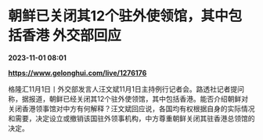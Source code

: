 # 朝鲜已关闭其12个驻外使领馆，其中包括香港 外交部回应

**2023-11-01 08:01**

**https://www.gelonghui.com/live/1276176**

格隆汇11月1日丨外交部发言人汪文斌11月1日主持例行记者会。路透社记者提问称，据报道，朝鲜已经关闭其12个驻外使领馆，其中包括香港。能否介绍朝鲜对关闭香港领事馆对中方有何解释？汪文斌回应说，各国均有权根据自身的实际情况和需要，决定设立或撤销该国驻外领事机构，中方尊重朝鲜关闭其驻香港总领馆的决定。